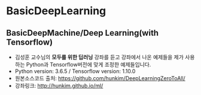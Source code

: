 # BasicDeepLearning

## BasicDeepMachine/Deep Learning(with Tensorflow)

* 김성훈 교수님의 **모두를 위한 딥러닝** 강좌를 듣고 강좌에서 나온 예제들을 제가 사용하는 Python과 Tensorflow버전에 맞게 조정한 예제들입니다.
* Python version: 3.6.5 / Tensorflow version: 1.10.0
* 원본소스코드 출처: https://github.com/hunkim/DeepLearningZeroToAll/
* 강좌링크: http://hunkim.github.io/ml/
